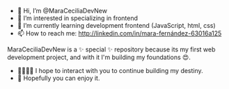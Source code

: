 - 👋 Hi, I’m @MaraCeciliaDevNew
- 👀 I’m interested in specializing in frontend 
- 🌱 I’m currently learning development frontend (JavaScript, html, css)
- 📫 How to reach me: http://linkedin.com/in/mara-fernández-63016a125

MaraCeciliaDevNew is a ✨ special ✨ repository because its my first web development project, and with it I'm building my foundations 😍.

- 🫱🏻‍🫲🏾 I hope to interact with you to continue building my destiny.
- 💞 Hopefully you can enjoy it. 
